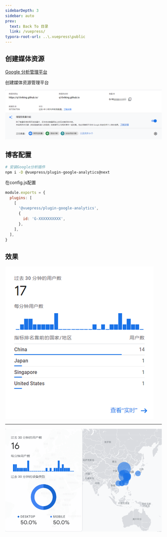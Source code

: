 ```yaml
---
sidebarDepth: 3
sidebar: auto
prev:
  text: Back To 目录
  link: /vuepress/
typora-root-url: ..\.vuepress\public
---
```


## 创建媒体资源

[Google 分析管理平台](https://analytics.google.com/analytics/web)

创建媒体资源管理平台

![202111290952452](../.vuepress/public/images/vuepress/202111290952452.png)

## 博客配置

```sh
# 安装Google分析插件
npm i -D @vuepress/plugin-google-analytics@next
```

在config.js配置

```js
module.exports = {
  plugins: [
    [
      '@vuepress/plugin-google-analytics',
      {
        id: 'G-XXXXXXXXXX',
      },
    ],
  ],
}
```

## 效果

![202111291247723](../.vuepress/public/images/vuepress/202111291247723.png)

----------

![202111291247361](../.vuepress/public/images/vuepress/202111291247361.png)
